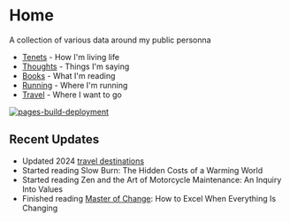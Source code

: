 # Home

A collection of various data around my public personna

* [Tenets](tenets.md) - How I'm living life
* [Thoughts](thoughts.md) - Things I'm saying
* [Books](books.md) - What I'm reading
* [Running](running.md) - Where I'm running
* [Travel](travel.md) - Where I want to go



[![pages-build-deployment](https://github.com/dubrie/dubrie.github.io/actions/workflows/pages/pages-build-deployment/badge.svg?branch=gh-pages)](https://github.com/dubrie/dubrie.github.io/actions/workflows/pages/pages-build-deployment)

## Recent Updates
* Updated 2024 [travel destinations](travel.md)
* Started reading Slow Burn: The Hidden Costs of a Warming World
* Started reading Zen and the Art of Motorcycle Maintenance: An Inquiry Into Values
* Finished reading [Master of Change](archive/books/master-of-change.md): How to Excel When Everything Is Changing
